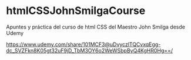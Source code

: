 # htmlCSSJohnSmilgaCourse
Apuntes y práctica del curso de html CSS del Maestro John Smilga desde Udemy

https://www.udemy.com/share/101MCF3@uDvyczlTQCvxqEgg-dc_SVZFkn8K05gt32uF9jD_TbM3OY6o2WeWSbpByQ4KgHR0Hg==/

